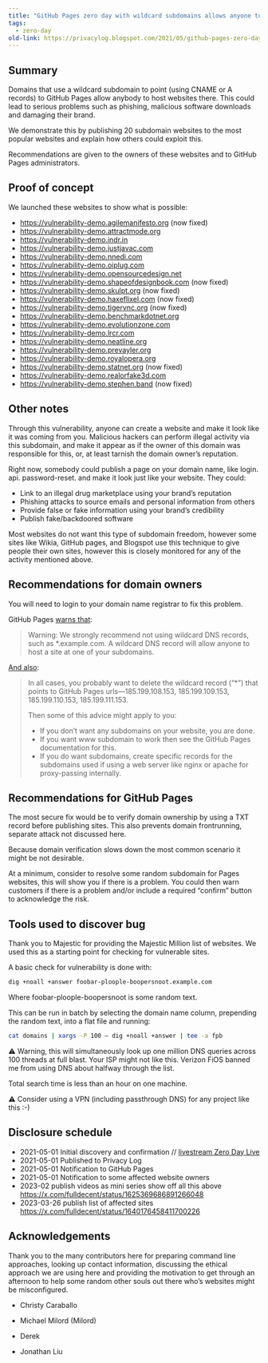 ```yaml
---
title: "GitHub Pages zero day with wildcard subdomains allows anyone to publish on your site"
tags: 
  - zero-day	
old-link: https://privacylog.blogspot.com/2021/05/github-pages-zero-day-with-wildcard.html
---
```


## Summary

Domains that use a wildcard subdomain to point (using CNAME or A records) to  GitHub Pages allow anybody to host websites there. This could lead to  serious problems such as phishing, malicious software downloads and  damaging their brand.

We demonstrate this by publishing 20 subdomain websites to the most popular websites and explain how others could exploit this.

Recommendations are given to the owners of these websites and to GitHub Pages administrators.

## Proof of concept

We launched these websites to show what is possible:

- <https://vulnerability-demo.agilemanifesto.org> (now fixed)
- <https://vulnerability-demo.attractmode.org>
- <https://vulnerability-demo.indr.in>
- <https://vulnerability-demo.justjavac.com>
- <https://vulnerability-demo.nnedi.com>
- <https://vulnerability-demo.oiplug.com>
- <https://vulnerability-demo.opensourcedesign.net>
- <https://vulnerability-demo.shapeofdesignbook.com> (now fixed)
- <https://vulnerability-demo.skulpt.org> (now fixed)
- <https://vulnerability-demo.haxeflixel.com> (now fixed)
- <https://vulnerability-demo.tigervnc.org> (now fixed)
- <https://vulnerability-demo.benchmarkdotnet.org>
- <https://vulnerability-demo.evolutionzone.com>
- <https://vulnerability-demo.lrcr.com>
- <https://vulnerability-demo.neatline.org>
- <https://vulnerability-demo.prevayler.org>
- <https://vulnerability-demo.royalopera.org>
- <https://vulnerability-demo.statnet.org> (now fixed)
- <https://vulnerability-demo.realorfake3d.com>
- <https://vulnerability-demo.stephen.band> (now fixed)

## Other notes

Through this vulnerability, anyone can create a website and make it look like  it was coming from you. Malicious hackers can perform illegal activity  via this subdomain, and make it appear as if the owner of this domain  was responsible for this, or, at least tarnish the domain owner’s  reputation.

Right now, somebody could publish a page on your domain name, like login.  api. password-reset. and make it look just like your website. They  could:

- Link to an illegal drug marketplace using your brand’s reputation
- Phishing attacks to source emails and personal information from others
- Provide false or fake information using your brand’s credibility
- Publish fake/backdoored software

Most websites do not want this type of subdomain freedom, however some sites like Wikia, GitHub pages, and Blogspot use this technique to give  people their own sites, however this is closely monitored for any of the activity mentioned above.

## Recommendations for domain owners

You will need to login to your domain name registrar to fix this problem.

GitHub  Pages [warns that](https://docs.github.com/en/pages/configuring-a-custom-domain-for-your-github-pages-site/troubleshooting-custom-domains-and-github-pages#custom-domain-names-that-are-unsupported):

> Warning: We strongly recommend not using wildcard DNS records, such as  *.example.com. A wildcard DNS record will allow anyone to host a site at one of your subdomains.

[And also](https://docs.github.com/en/pages/configuring-a-custom-domain-for-your-github-pages-site/troubleshooting-custom-domains-and-github-pages):

> In all cases, you probably want to delete the wildcard record (“*”) that  points to GitHub Pages urls—185.199.108.153, 185.199.109.153,  185.199.110.153, 185.199.111.153.
>
> Then some of this advice might apply to you:
>
> - If you don’t want any subdomains on your website, you are done.
> - If you want www subdomain to work then see the GitHub Pages documentation for this.
> - If you do want subdomains, create specific records for the subdomains used if using a web server like nginx or apache for proxy-passing internally.

## Recommendations for GitHub Pages

The most secure fix would be to verify domain ownership by using a TXT  record before publishing sites. This also prevents domain frontrunning,  separate attack not discussed here.

Because domain verification slows down the most common scenario it might be not desirable.

At a minimum, consider to resolve some random subdomain for Pages  websites, this will show you if there is a problem. You could then warn  customers if there is a problem and/or include a required “confirm”  button to acknowledge the risk.

## Tools used to discover bug

Thank you to Majestic for providing the Majestic Million list of websites. We used this as a starting point for checking for vulnerable sites.

A basic check for vulnerability is done with:

```sh
dig +noall +answer foobar-ploople-boopersnoot.example.com
```

Where foobar-ploople-boopersnoot is some random text.

This can be run in batch by selecting the domain name column, prepending the random text, into a flat file and running:

```sh
cat domains | xargs -P 100 – dig +noall +answer | tee -a fpb
```

⚠️ Warning, this will simultaneously look up one million DNS queries  across 100 threads at full blast. Your ISP might not like this. Verizon  FiOS banned me from using DNS about halfway through the list.

Total search time is less than an hour on one machine.

⚠️ Consider using a VPN (including passthrough DNS) for any project like this :-)

## Disclosure schedule

- 2021-05-01 Initial discovery and confirmation // [livestream Zero Day Live](upcoming-zero-day-live)
- 2021-05-01 Published to Privacy Log
- 2021-05-01 Notification to GitHub Pages
- 2021-05-01 Notification to some affected website owners
- 2023-02 publish videos as mini series show off all this above <https://x.com/fulldecent/status/1625369686891266048>
- 2023-03-26 publish list of affected sites <https://x.com/fulldecent/status/1640176458411700226>

## Acknowledgements

Thank you to the many contributors here for preparing command line  approaches, looking up contact information, discussing the ethical  approach we are using here and providing the motivation to get through  an afternoon to help some random other souls out there who’s websites  might be misconfigured.

- Christy Caraballo

- Michael Milord (Milord)

- Derek

- Jonathan Liu
